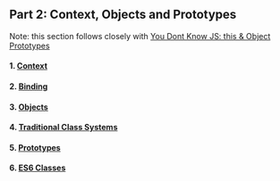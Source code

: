 ## Part 2: Context, Objects and Prototypes

Note: this section follows closely with [You Dont Know JS: this & Object Prototypes](https://github.com/getify/You-Dont-Know-JS/blob/master/this%20%26%20object%20prototypes/ch1.md)

#### 1. [Context](Context.md)

#### 2. [Binding](Binding.md)

#### 3. [Objects](Objects.md)

#### 4. [Traditional Class Systems](Classes.md)

#### 5. [Prototypes](Prototypes.md)

#### 6. [ES6 Classes](ES6Classes.md)
